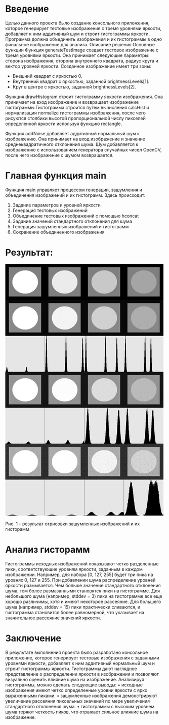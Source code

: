 # Введение
Целью данного проекта было создание консольного приложения, которое генерирует тестовые изображения с тремя уровнями яркости, добавляет к ним аддитивный шум и строит гистограммы яркости. Программа должна объединить изображения и их гистограммы в одно финальное изображение для анализа.
Описание решения
Основные функции
Функция generateTestImage создает тестовое изображение с тремя уровнями яркости. Она принимает следующие параметры: сторона изображения, сторона внутреннего квадрата, радиус круга и вектор уровней яркости.
Созданное изображение имеет три зоны:
-	Внешний квадрат с яркостью 0.
-	Внутренний квадрат с яркостью, заданной brightnessLevels[1].
-	Круг в центре с яркостью, заданной brightnessLevels[2].

Функция drawHistogram строит гистограмму яркости изображения. Она принимает на вход изображение и возвращает изображение гистограммы.Гистограмма строится путем вычисления calcHist и нормализации normalize гистограммы изображения, после чего рисуются столбики высотой пропорциональной числу пикселей определенной яркости используя функцию rectangle.

Функция addNoise добавляет аддитивный нормальный шум к изображению. Она принимает на вход изображение и значение среднеквадратичного отклонения шума. Шум добавляется к изображению с использованием генератора случайных чисел OpenCV, после чего изображение с шумом возвращается.

# Главная функция main
Функция main управляет процессом генерации, зашумления и объединения изображений и их гистограмм.
Здесь происходит:
1.	Задание параметров и уровней яркости
2.	Генерация тестовых изображений
3.	Объединение тестовых изображений с помощью hconcat
4.	Задание значений стандартного отклонения для шума
5.	Генерация зашумленных изображений и гистограмм
6.	Сохранение объединенного изображения

# Результат:

<picture>
  <img src="../../pictures/lab02.png" width="500" height="792">
</picture>
 
Рис. 1 – результат отрисовки зашумленных изображений и их гисторамм

# Анализ гисторамм
Гистограммы исходных изображений показывают четко разделенные пики, соответствующие уровням яркости, заданным в каждом изображении. Например, для набора [0, 127, 255] будет три пика на уровнях 0, 127 и 255.
При добавлении шума распределение уровней яркости размывается. Чем больше значение стандартного отклонения шума, тем более размазанными становятся пики на гистограмме.
Для небольшого шума (например, stddev = 3) пики на гистограмме все еще хорошо различимы, хотя и имеют некоторое рассеяние.
Для большего шума (например, stddev = 15) пики практически сливаются, и гистограмма становится более равномерной, что указывает на значительное рассеяние значений яркости.

# Заключение
В результате выполнения проекта было разработано консольное приложение, которое генерирует тестовые изображения с заданными уровнями яркости, добавляет к ним аддитивный нормальный шум и строит гистограммы яркости. Гистограммы дают наглядное представление о распределении яркости в изображении и позволяют визуально оценить влияние шума на изображение. Анализируя гистограммы, можно сделать следующие выводы:
•	исходные изображения имеют четко определенные уровни яркости с ярко выраженными пиками.
•	зашумленные изображения демонстрируют увеличение рассеяния пиксельных значений по мере увеличения стандартного отклонения шума.
•	гистограммы с высоким уровнем шума теряют четкость пиков, что отражает сильное влияние шума на изображение.
